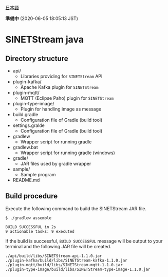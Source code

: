 <!--
Copyright (C) 2020 National Institute of Informatics

Licensed to the Apache Software Foundation (ASF) under one
or more contributor license agreements.  See the NOTICE file
distributed with this work for additional information
regarding copyright ownership.  The ASF licenses this file
to you under the Apache License, Version 2.0 (the
"License"); you may not use this file except in compliance
with the License.  You may obtain a copy of the License at

  http://www.apache.org/licenses/LICENSE-2.0

Unless required by applicable law or agreed to in writing,
software distributed under the License is distributed on an
"AS IS" BASIS, WITHOUT WARRANTIES OR CONDITIONS OF ANY
KIND, either express or implied.  See the License for the
specific language governing permissions and limitations
under the License.
-->

[日本語](README.md)

**準備中** (2020-06-05 18:05:13 JST)

# SINETStream java

## Directory structure

* api/
    * Libraries providing for `SINETStream` API
* plugin-kafka/
    * Apache Kafka plugin for `SINETStream`
* plugin-mqtt/
    * MQTT (Eclipse Paho) plugin for `SINETStream`
* plugin-type-image/
    * Plugin for handling image as message
* build.gradle
    * Configuration file of Gradle (build tool)
* settings.gralde
    * Configuration file of Gradle (build tool)
* gradlew
    * Wrapper script for running gradle
* gradlew.bat
    * Wrapper script for running gradle (windows)
* gradle/
    * JAR files used by gradle wrapper
* sample/
    * Sample program
* README.md

## Build procedure

Execute the following command to build the SINETStream JAR file.

```
$ ./gradlew assemble

BUILD SUCCESSFUL in 2s
9 actionable tasks: 9 executed
```

If the build is successful,
`BUILD SUCCESSFUL` message will be output to your terminal and
the following JAR file will be created.

```
./api/build/libs/SINETStream-api-1.1.0.jar
./plugin-kafka/build/libs/SINETStream-kafka-1.1.0.jar
./plugin-mqtt/build/libs/SINETStream-mqtt-1.1.0.jar
./plugin-type-image/build/libs/SINETStream-type-image-1.1.0.jar
```

